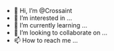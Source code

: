 - 👋 Hi, I’m @Crossaint
- 👀 I’m interested in ...
- 🌱 I’m currently learning ...
- 💞️ I’m looking to collaborate on ...
- 📫 How to reach me ...

<!---
Crossaint/Crossaint is a ✨ special ✨ repository because its `README.md` (this file) appears on your GitHub profile.
You can click the Preview link to take a look at your changes.
--->
